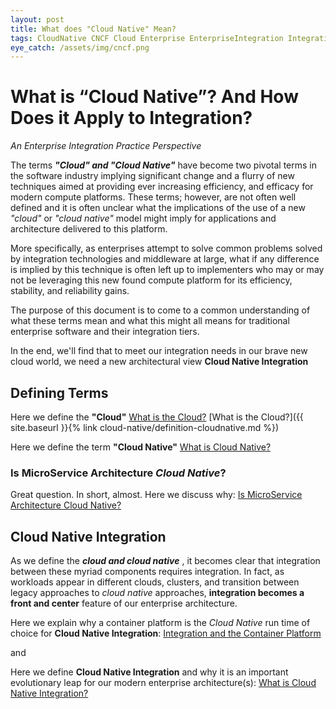 ```yaml
---
layout: post
title: What does "Cloud Native" Mean?
tags: CloudNative CNCF Cloud Enterprise EnterpriseIntegration Integration 
eye_catch: /assets/img/cncf.png
---
```


# What is “Cloud Native”? And How Does it Apply to Integration? 
*An Enterprise Integration Practice Perspective* 

The terms ***"Cloud" and "Cloud Native"*** have become two pivotal terms in the software industry implying significant change and a flurry of new techniques aimed at providing ever increasing efficiency, and efficacy 
for modern compute platforms. These terms; however, are not often well defined and it is often unclear what the implications of the use of a new *"cloud"* or *"cloud native"* model might imply for applications and architecture delivered to this platform. 

More specifically, as enterprises attempt to solve common problems solved by integration technologies and middleware at large, what if any difference is implied by this technique is often left up to implementers who may or may not be leveraging this new found compute platform for its efficiency, stability, and reliability gains. 

The purpose of this document is to come to a common understanding of what these terms mean and what this might all means for traditional enterprise software and their integration tiers. 

In the end, we'll find that to meet our integration needs in our brave new cloud world, we need a new architectural view **Cloud Native Integration** 

## Defining Terms

Here we define the **"Cloud"** [What is the Cloud?](https://github.com/mike-costello/cloud-native-integration/blob/master/definition-cloud.md)
[What is the Cloud?]({{ site.baseurl }}{% link cloud-native/definition-cloudnative.md %})

Here we define the term **"Cloud Native"** [What is Cloud Native?](https://github.com/mike-costello/cloud-native-integration/blob/master/definition-cloudnative.md)

### Is MicroService Architecture *Cloud Native*?
Great question. In short, almost. Here we discuss why: [Is MicroService Architecture Cloud Native?](https://github.com/mike-costello/cloud-native-integration/blob/master/msa-cloudnative.md)

## **Cloud Native Integration**  
As we define the ***cloud and cloud native*** , it becomes clear that integration between these myriad components requires integration. In fact, as workloads appear in different clouds, clusters, and transition between legacy approaches to *cloud native* approaches, **integration becomes a front and center** feature of our enterprise architecture. 

Here we explain why a container platform is the *Cloud Native* run time of choice for **Cloud Native Integration**: [Integration and the Container Platform](https://github.com/mike-costello/cloud-native-integration/blob/master/cloud-native-container-platform.md)

and 

Here we define **Cloud Native Integration** and why it is an important evolutionary leap for our modern enterprise architecture(s): [What is Cloud Native Integration?](https://github.com/mike-costello/cloud-native-integration/blob/master/what-is-cloud-native-integration.md) 
